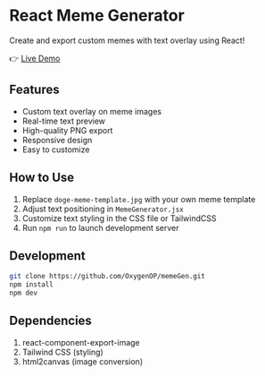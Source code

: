 # React Meme Generator

Create and export custom memes with text overlay using React!

👉 [Live Demo](https://meme-gen-brown.vercel.app/)

## Features

- Custom text overlay on meme images
- Real-time text preview
- High-quality PNG export
- Responsive design
- Easy to customize

## How to Use

1. Replace `doge-meme-template.jpg` with your own meme template
2. Adjust text positioning in `MemeGenerator.jsx`
3. Customize text styling in the CSS file or TailwindCSS
4. Run `npm run` to launch development server

## Development

```bash
git clone https://github.com/OxygenOP/memeGen.git
npm install
npm dev
```

## Dependencies

1. react-component-export-image
2. Tailwind CSS (styling)
3. html2canvas (image conversion)
